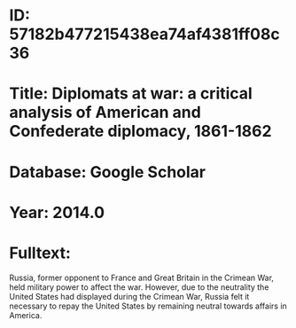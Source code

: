 # ID: 57182b477215438ea74af4381ff08c36
# Title: Diplomats at war: a critical analysis of American and Confederate diplomacy, 1861-1862
# Database: Google Scholar
# Year: 2014.0
# Fulltext:
Russia, former opponent to France and Great Britain in the Crimean War, held military power to affect the war.
However, due to the neutrality the United States had displayed during the Crimean War, Russia felt it necessary to repay the United States by remaining neutral towards affairs in America.